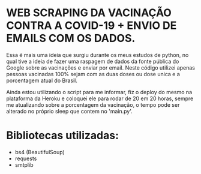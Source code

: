 # WEB SCRAPING DA VACINAÇÃO CONTRA A COVID-19 + ENVIO DE EMAILS COM OS DADOS.
Essa é mais uma ideia que surgiu durante os meus estudos de python, no qual tive a ideia de fazer uma raspagem de dados da fonte pública do Google sobre as vacinações e enviar por email. Neste código utilizei apenas pessoas vacinadas 100% sejam com as duas doses ou dose unica e a porcentagem atual do Brasil.

Ainda estou utilizando o script para me informar, fiz o deploy do mesmo na plataforma da Heroku e coloquei ele para rodar de 20 em 20 horas, sempre me atualizando sobre a porcentagem da vacinação, o tempo pode ser alterado no próprio sleep que contem no 'main.py'.

# Bibliotecas utilizadas:
* bs4 (BeautifulSoup)
* requests
* smtplib


